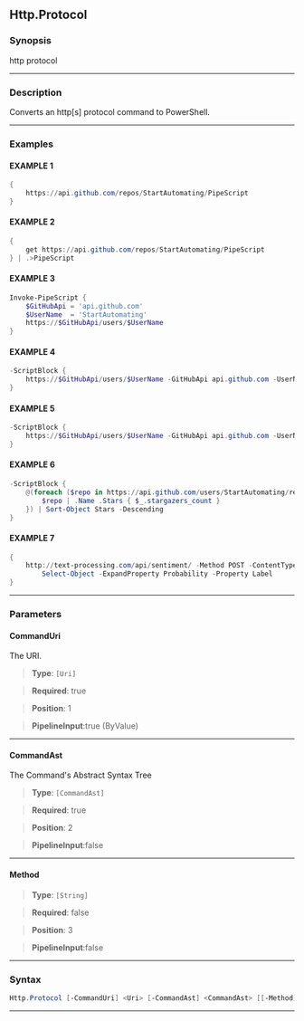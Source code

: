 
Http.Protocol
-------------
### Synopsis
http protocol

---
### Description

Converts an http[s] protocol command to PowerShell.

---
### Examples
#### EXAMPLE 1
```PowerShell
{
    https://api.github.com/repos/StartAutomating/PipeScript
}
```

#### EXAMPLE 2
```PowerShell
{
    get https://api.github.com/repos/StartAutomating/PipeScript
} | .>PipeScript
```

#### EXAMPLE 3
```PowerShell
Invoke-PipeScript {
    $GitHubApi = 'api.github.com'
    $UserName  = 'StartAutomating'
    https://$GitHubApi/users/$UserName
}
```

#### EXAMPLE 4
```PowerShell
-ScriptBlock {
    https://$GitHubApi/users/$UserName -GitHubApi api.github.com -UserName StartAutomating
}
```

#### EXAMPLE 5
```PowerShell
-ScriptBlock {
    https://$GitHubApi/users/$UserName -GitHubApi api.github.com -UserName StartAutomating
}
```

#### EXAMPLE 6
```PowerShell
-ScriptBlock {
    @(foreach ($repo in https://api.github.com/users/StartAutomating/repos?per_page=100) {
        $repo | .Name .Stars { $_.stargazers_count }
    }) | Sort-Object Stars -Descending
}
```

#### EXAMPLE 7
```PowerShell
{
    http://text-processing.com/api/sentiment/ -Method POST -ContentType 'application/x-www-form-urlencoded' -Body "text=amazing!" |
        Select-Object -ExpandProperty Probability -Property Label
}
```

---
### Parameters
#### **CommandUri**

The URI.



> **Type**: ```[Uri]```

> **Required**: true

> **Position**: 1

> **PipelineInput**:true (ByValue)



---
#### **CommandAst**

The Command's Abstract Syntax Tree



> **Type**: ```[CommandAst]```

> **Required**: true

> **Position**: 2

> **PipelineInput**:false



---
#### **Method**

> **Type**: ```[String]```

> **Required**: false

> **Position**: 3

> **PipelineInput**:false



---
### Syntax
```PowerShell
Http.Protocol [-CommandUri] <Uri> [-CommandAst] <CommandAst> [[-Method] <String>] [<CommonParameters>]
```
---



